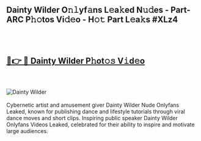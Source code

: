 <h2>Dainty Wilder O𝚗𝚕yf𝚊ns L𝚎a𝚔ed N𝚞𝚍es - Part-ARC P𝚑𝚘tos Vi𝚍𝚎o - H𝚘𝚝 Part L𝚎a𝚔s #XLz4</h2>
<br>
<br>
<h2><a href="https://sinosizo.online/live/video.php?q=dainty-wilder">🔗👉 🔴 Dainty Wilder P𝚑ot𝚘𝚜 V𝚒d𝚎o</a></h2>
<br>
<br>
<a href="https://sinosizo.online/live/video.php?q=dainty-wilder" rel="nofollow" data-target="animated-image.originalLink"><img src="https://i.imgur.com/0qMVB7G.gif" alt="Dainty Wilder" style="max-width: 100%; display: inline-block;" data-target="animated-image.originalImage"></a>
</div>
<br>
<br>
Cybernetic artist and amusement giver Dainty Wilder Nude Onlyfans Leaked, known for publishing dance and lifestyle tutorials through viral dance moves and short clips. Inspiring public speaker Dainty Wilder Onlyfans Videos Leaked, celebrated for their ability to inspire and motivate large audiences.  
<br>